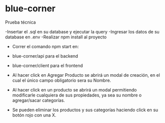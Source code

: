 # blue-corner
Prueba técnica

-Insertar el .sql en su database y ejecutar la query
-Ingresar los datos de su database en .env
-Realizar npm install al proyecto

- Correr el comando npm start en:
- blue-corner/api para el backend 
- blue-corner/client para el frontend

- Al hacer click en Agregar Producto se abrirá un modal de creación, en el cual el único campo obligatorio sera su Nombre.
- Al hacer click en un producto se abrirá un modal permitiendo modificarle cualquiera de sus propiedades, ya sea su nombre o agregar/sacar categorías.
- Se pueden eliminar los productos y sus categorías haciendo click en su botón rojo con una X.

